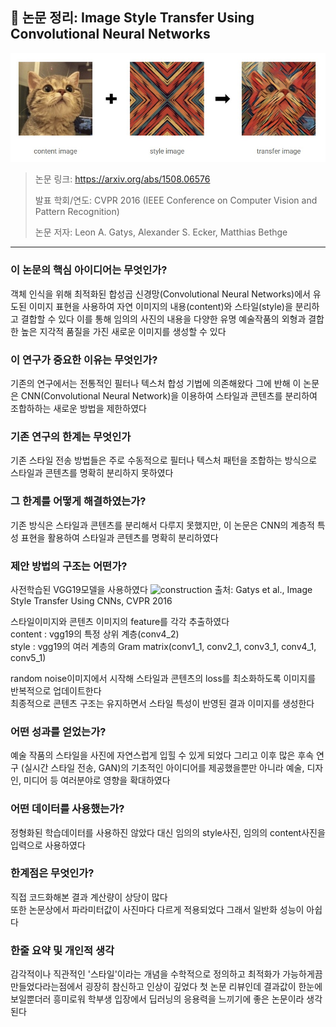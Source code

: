 ## 📄 논문 정리: Image Style Transfer Using Convolutional Neural Networks

![result](/paper-reviews/ImageStyleTransfer_CNN/구현/assets/result.jpg)

> 논문 링크: https://arxiv.org/abs/1508.06576
> 
> 발표 학회/연도: CVPR 2016 (IEEE Conference on Computer Vision and Pattern Recognition)
> 
> 논문 저자: Leon A. Gatys, Alexander S. Ecker, Matthias Bethge

---

### 이 논문의 핵심 아이디어는 무엇인가?

객체 인식을 위해 최적화된 합성곱 신경망(Convolutional Neural Networks)에서 
유도된 이미지 표현을 사용하여 자연 이미지의 내용(content)와 스타일(style)을 
분리하고 결합할 수 있다 이를 통해 임의의 사진의 내용을 다양한 유명 예술작품의 
외형과 결합한 높은 지각적 품질을 가진 새로운 이미지를 생성할 수 있다


### 이 연구가 중요한 이유는 무엇인가?

기존의 연구에서는 전통적인 필터나 텍스처 합성 기법에 의존해왔다 
그에 반해 이 논문은 CNN(Convolutional Neural Network)을 이용하여 스타일과 콘텐츠를 분리하여
조합하하는 새로운 방법을 제한하였다


### 기존 연구의 한계는 무엇인가

기존 스타일 전송 방법들은 주로 수동적으로 필터나 텍스처 패턴을 조합하는 방식으로 스타일과
콘텐츠를 명확히 분리하지 못하였다


### 그 한계를 어떻게 해결하였는가?

기존 방식은 스타일과 콘텐츠를 분리해서 다루지 못했지만, 이 논문은 CNN의 계층적 특성 표현을 
활용하여 스타일과 콘텐츠를 명확히 분리하였다

### 제안 방법의 구조는 어떤가?

사전학습된 VGG19모델을 사용하였다 
![construction]("https://github.com/user-attachments/assets/7d9b064c-27ef-4bd7-9664-43737344c52d" )
출처: Gatys et al., Image Style Transfer Using CNNs, CVPR 2016


스타일이미지와 콘텐츠 이미지의 feature를 각각 추출하였다  
    content : vgg19의 특정 상위 계층(conv4_2)  
    style : vgg19의 여러 계층의 Gram matrix(conv1_1, conv2_1, conv3_1, conv4_1, conv5_1)  
  
random noise이미지에서 시작해 스타일과 콘텐츠의 loss를 최소화하도록 이미지를 반복적으로
업데이트한다  
최종적으로 콘텐츠 구조는 유지하면서 스타일 특성이 반영된 결과 이미지를 생성한다


### 어떤 성과를 얻었는가?

예술 작품의 스타일을 사진에 자연스럽게 입힐 수 있게 되었다 그리고 이후 많은 후속 연구
(실시간 스타일 전송, GAN)의 기초적인 아이디어를 제공했을뿐만 아니라 예술, 디자인, 미디어 등
여러분야로 영향을 확대하였다


### 어떤 데이터를 사용했는가?

정형화된 학습데이터를 사용하진 않았다 대신 임의의 style사진, 임의의 content사진을 입력으로
사용하였다


### 한계점은 무엇인가?

직접 코드화해본 결과 계산량이 상당이 많다  
또한 논문상에서 파라미터값이 사진마다 다르게 적용되었다 그래서 일반화 성능이 아쉽다


### 한줄 요약 및 개인적 생각
감각적이나 직관적인 '스타일'이라는 개념을 수학적으로 정의하고 최적화가 가능하게끔 만들었다라는점에서
굉장히 참신하고 인상이 깊었다 첫 논문 리뷰인데 결과값이 한눈에 보일뿐더러 흥미로워 학부생 입장에서
딥러닝의 응용력을 느끼기에 좋은 논문이라 생각된다



